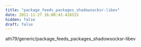 ```yaml
---
title: "package_feeds_packages_shadowsocksr-libev"
date: 2021-11-27 16:08:43.418315
hidden: false
draft: false
---
```


ath79/generic/package_feeds_packages_shadowsocksr-libev

